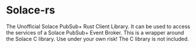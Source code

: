 # Solace-rs

The Unofficial Solace PubSub+ Rust Client Library.
It can be used to access the services of a Solace PubSub+ Event Broker.
This is a wrapper around the Solace C library. Use under your own risk!
The C library is not included.
